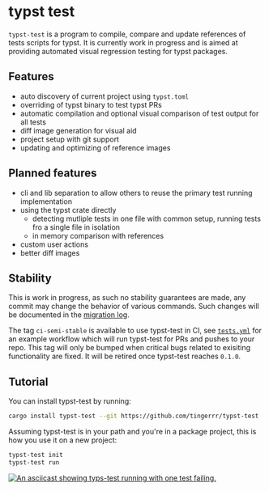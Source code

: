 # typst test
`typst-test` is a program to compile, compare and update references of tests scripts for typst.
It is currently work in progress and is aimed at providing automated visual regression testing for
typst packages.

## Features
- auto discovery of current project using `typst.toml`
- overriding of typst binary to test typst PRs
- automatic compilation and optional visual comparison of test output for all tests
- diff image generation for visual aid
- project setup with git support
- updating and optimizing of reference images

## Planned features
- cli and lib separation to allow others to reuse the primary test running implementation
- using the typst crate directly
  - detecting mutliple tests in one file with common setup, running tests fro a single file in
    isolation
  - in memory comparison with references
- custom user actions
- better diff images

## Stability
This is work in progress, as such no stability guarantees are made, any commit may change the
behavior of various commands. Such changes will be documented in the [migration log][migrating].

The tag `ci-semi-stable` is available to use typst-test in CI, see [`tests.yml`][ci-workflow] for
an example workflow which will run typst-test for PRs and pushes to your repo. This tag will only
be bumped when critical bugs related to exisiting functionality are fixed. It will be retired once
typst-test reaches `0.1.0`.

## Tutorial
You can install typst-test by running:
```bash
cargo install typst-test --git https://github.com/tingerrr/typst-test
```

Assuming typst-test is in your path and you're in a package project, this is how you use it on a
new project:
```bash
typst-test init
typst-test run
```

[![An asciicast showing typs-test running with one test failing.][demo-thumb]][demo]

[ci-workflow]: assets/workflows/tests.yml

[migrating]: migrating.md
[demo-thumb]: https://asciinema.org/a/tbjXoYpZ0UPSiFxtO2vOaAW8v.svg
[demo]: https://asciinema.org/a/tbjXoYpZ0UPSiFxtO2vOaAW8v
